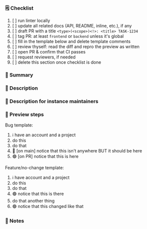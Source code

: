 ### :spiral_notepad: Checklist

1. [ ] run linter locally
2. [ ] update all related docs (API, README, inline, etc.), if any
3. [ ] draft PR with a title `<type>(<scope>)<!>: <title> TASK-1234`
4. [ ] tag PR: at least `frontend` or `backend` unless it's global
5. [ ] fill in the template below and delete template comments
6. [ ] review thyself: read the diff and repro the preview as written
7. [ ] open PR & confirm that CI passes
8. [ ] request reviewers, if needed
9. [ ] delete this section once checklist is done

### :mega: Summary
<!-- One sentence summary for the public changelog, worded for non-technical seasoned Kobo users. -->



### :book: Description
<!-- Delete this section if summary already said everything. -->
<!-- Full description for the public changelog, worded for non-technical seasoned Kobo users. -->



### :construction_worker: Description for instance maintainers
<!-- Delete this section if everything is already said above. -->
<!-- Full description for the public changelog, worded for technical Kobo instance maintainers. -->



### :eyes: Preview steps
<!-- Delete this section if behavior can't change. -->
<!-- If behavior change or merely may, outline minimal happy path. -->

Bug template:
1. ℹ️ have an account and a project
2. do this
3. do that
4. 🔴 [on main] notice that this isn't anywhere BUT it should be here
5. 🟢 [on PR] notice that this is here

Feature/no-change template:
1. ℹ️ have account and a project
2. do this
3. do that
4. 🟢 notice that this is there
5. do that another thing
6. 🟢 notice that this changed like that


### :thought_balloon: Notes
<!-- Delete this section if empty. -->
<!-- Anything else useful that's not said above,worded for
reviewers, testers, and future git archaeologist collegues. Examples:
- screenshots, copy-pasted logs, etc.
- what was tried but didn't work,
- conscious short-term vs long-term tradeoffs,
- proactively answer likely questions,
-->
